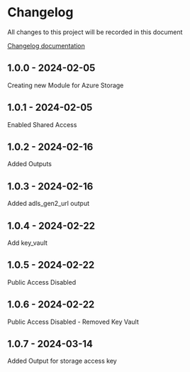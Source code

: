# Changelog

All changes to this project will be recorded in this document

[Changelog documentation](https://keepachangelog.com/en/1.0.0/)

## 1.0.0 - 2024-02-05

Creating new Module for Azure Storage

## 1.0.1 - 2024-02-05

Enabled Shared Access


## 1.0.2 - 2024-02-16

Added Outputs

## 1.0.3 - 2024-02-16

Added adls_gen2_url output

## 1.0.4 - 2024-02-22

Add key_vault

## 1.0.5 - 2024-02-22

Public Access Disabled

## 1.0.6 - 2024-02-22

Public Access Disabled - Removed Key Vault

## 1.0.7 - 2024-03-14

Added Output for storage access key
